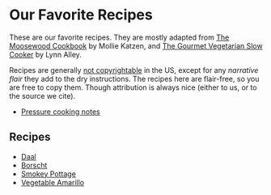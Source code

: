 # Our Favorite Recipes

These are our favorite recipes. They are mostly adapted from
[The Moosewood Cookbook](http://www.molliekatzen.com/books_moosewood_cookbook.php)
by Mollie Katzen, and
[The Gourmet Vegetarian Slow Cooker](https://www.amazon.com/Gourmet-Vegetarian-Slow-Cooker-Sophisticated/dp/158008074X)
by Lynn Alley.

Recipes are generally
[not copyrightable](https://paleoflourish.com/recipe-copyright/) in the US,
except for any _narrative flair_ they add to the dry instructions. The recipes
here are flair-free, so you are free to copy them. Though attribution is always
nice (either to us, or to the source we cite).

- [Pressure cooking notes](pressure-cooking.md)

## Recipes

- [Daal](daal.md)
- [Borscht](borscht.md)
- [Smokey Pottage](pottage.md)
- [Vegetable Amarillo](amarillo.md)
